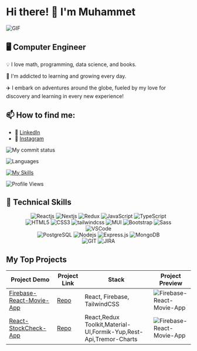 # Hi there! 👋 I'm Muhammet

![GIF](https://media.giphy.com/media/iIqmM5tTjmpOB9mpbn/giphy.gif)

## 🖥️ Computer Engineer

💡 I love math, programming, data science, and books.

🎯 I'm addicted to learning and growing every day.

✈️ I embark on adventures around the globe, fueled by my love for discovery and learning in every new experience!

## 📫 How to find me:

- :office: [LinkedIn](https://www.linkedin.com/in/muhammet-erol/)
- 🔗 [Instagram](https://www.instagram.com/muhammeterl1912/)

![My commit status](https://github-readme-streak-stats.herokuapp.com/?user=muhammeterl1912&theme=chartreuse-dark)

![Languages](https://github-readme-stats.vercel.app/api/top-langs/?username=muhammeterl1912&theme=chartreuse-dark&layout=compact)

[![My Skills](https://skillicons.dev/icons?i=c,ts,js,html,css,react,redux,nodejs,express,pug,jquery,sass,bootstrap,materialui,styledcomponents,tailwind,sqlite,postgres,vscode,postman,github,wordpress&theme=light&perline=5)](https://skillicons.dev)

![Profile Views](https://komarev.com/ghpvc/?username=muhammeterl1912)

## 🚀 Technical Skills

<div align="center">
  <img src="https://img.shields.io/badge/React-20232A?style=for-the-badge&logo=react&logoColor=61DAFB" alt="Reactjs" />
  <img src="https://img.shields.io/badge/Next-black?style=for-the-badge&logo=next.js&logoColor=white" alt="Nextjs" />
  <img src="https://img.shields.io/badge/redux-%23593d88.svg?style=for-the-badge&logo=redux&logoColor=white" alt="Redux" />
  <img src="https://img.shields.io/badge/JavaScript-323330?style=for-the-badge&logo=javascript&logoColor=F7DF1E" alt="JavaScript" />
  <img src="https://img.shields.io/badge/typescript-%23007ACC.svg?style=for-the-badge&logo=typescript&logoColor=white" alt="TypeScript" /><br />
  <img src="https://img.shields.io/badge/HTML5-E34F26?style=for-the-badge&logo=html5&logoColor=white" alt="HTML5" />
  <img src="https://img.shields.io/badge/CSS3-1572B6?style=for-the-badge&logo=css3&logoColor=white" alt="CSS3" />
  <img src="https://img.shields.io/badge/tailwindcss-%2338B2AC.svg?style=for-the-badge&logo=tailwind-css&logoColor=white" alt="tailwindcss" />
  <img src="https://img.shields.io/badge/MUI-%230081CB.svg?style=for-the-badge&logo=mui&logoColor=white" alt="MUI" />
  <img src="https://img.shields.io/badge/Bootstrap-563D7C?style=for-the-badge&logo=bootstrap&logoColor=white" alt="Bootstrap" />
  <img src="https://img.shields.io/badge/Sass-CC6699?style=for-the-badge&logo=sass&logoColor=white" alt="Sass" /><br />
  <img src="https://img.shields.io/badge/Visual_Studio_Code-0078D4?style=for-the-badge&logo=visual%20studio%20code&logoColor=white" alt="VSCode" /><br />
  <img src="https://img.shields.io/badge/PostgreSQL-316192?style=for-the-badge&logo=postgresql&logoColor=white" alt="PostgreSQL" />
  <img src="https://img.shields.io/badge/Node.js-43853D?style=for-the-badge&logo=node.js&logoColor=white" alt="Nodejs" />
  <img src="https://img.shields.io/badge/express.js-%23404d59.svg?style=for-the-badge&logo=express&logoColor=%2361DAFB" alt="Express.js" />
  <img src="https://img.shields.io/badge/MongoDB-%234ea94b.svg?style=for-the-badge&logo=mongodb&logoColor=white" alt="MongoDB" /><br />
  <img src="https://img.shields.io/badge/GIT-E44C30?style=for-the-badge&logo=git&logoColor=white" alt="GIT" />
  <img src="https://img.shields.io/badge/Jira-0052CC?style=for-the-badge&logo=Jira&logoColor=white" alt="JIRA" />
</div>

## My Top Projects

| Project Demo | Project Link | Stack | Project Preview |
|--------------|--------------|-------|-----------------|
| [Firebase-React-Movie-App](https://merol-firebase-react-movie.netlify.app/) | [Repo](https://github.com/muhammeterl1912/Firebase-React-Movie-App) | React, Firebase, TailwindCSS | ![Firebase-React-Movie-App](https://github.com/muhammeterl1912/React-Store-App/assets/118777871/5bf90e68-576e-439f-a488-b8ba5e9f5080) |
| [React-StockCheck-App](https://react-stock-dbsdu712q-muhammets-projects-aea412db.vercel.app/) | [Repo](https://github.com/muhammeterl1912/React-StockCheck-App) | React,Redux Toolkit,Material-UI,Formik-Yup,Rest-Api,Tremor-Charts | ![Firebase-React-Movie-App](![222222](https://github.com/muhammeterl1912/React-StockCheck-App/assets/118777871/a18c4dc1-caf7-49f3-a92a-4f2245bf3670)) |


